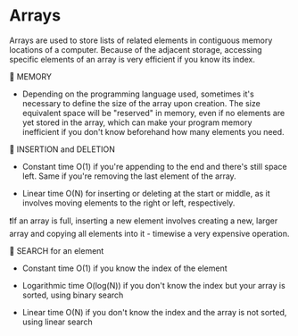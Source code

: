 # Arrays

Arrays are used to store lists of related elements in contiguous memory locations of a computer. Because of the adjacent storage, accessing specific elements of an array is very efficient if you know its index.

🔸 MEMORY

- Depending on the programming language used, sometimes it's necessary to define the size of the array upon creation. The size equivalent space will be "reserved" in memory, even if no elements are yet stored in the array, which can make your program memory inefficient if you don't know beforehand how many elements you need.

🔸 INSERTION and DELETION

- Constant time O(1) if you're appending to the end and there's still space left. Same if you're removing the last element of the array.

- Linear time O(N) for inserting or deleting at the start or middle, as it involves moving elements to the right or left, respectively.

❗️If an array is full, inserting a new element involves creating a new, larger array and copying all elements into it - timewise a very expensive operation.

🔸 SEARCH for an element

- Constant time O(1) if you know the index of the element

- Logarithmic time O(log(N)) if you don't know the index but your array is sorted, using binary search

- Linear time O(N) if you don't know the index and the array is not sorted, using linear search